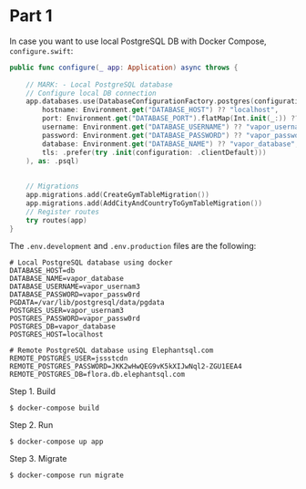 # Part 1

In case you want to use local PostgreSQL DB with Docker Compose, `configure.swift`:

```swift
public func configure(_ app: Application) async throws {
    
    // MARK: - Local PostgreSQL database
    // Configure local DB connection
    app.databases.use(DatabaseConfigurationFactory.postgres(configuration: .init(
        hostname: Environment.get("DATABASE_HOST") ?? "localhost",
        port: Environment.get("DATABASE_PORT").flatMap(Int.init(_:)) ?? SQLPostgresConfiguration.ianaPortNumber,
        username: Environment.get("DATABASE_USERNAME") ?? "vapor_username",
        password: Environment.get("DATABASE_PASSWORD") ?? "vapor_password",
        database: Environment.get("DATABASE_NAME") ?? "vapor_database",
        tls: .prefer(try .init(configuration: .clientDefault)))
    ), as: .psql)
    
    
    // Migrations
    app.migrations.add(CreateGymTableMigration())
    app.migrations.add(AddCityAndCountryToGymTableMigration())
    // Register routes
    try routes(app)
}

```

The `.env.development` and `.env.production` files are the following:

```
# Local PostgreSQL database using docker
DATABASE_HOST=db
DATABASE_NAME=vapor_database
DATABASE_USERNAME=vapor_usernam3
DATABASE_PASSWORD=vapor_passw0rd
PGDATA=/var/lib/postgresql/data/pgdata
POSTGRES_USER=vapor_usernam3
POSTGRES_PASSWORD=vapor_passw0rd
POSTGRES_DB=vapor_database
POSTGRES_HOST=localhost

# Remote PostgreSQL database using Elephantsql.com
REMOTE_POSTGRES_USER=jssstcdn
REMOTE_POSTGRES_PASSWORD=JKK2wHwQEG9vK5kXIJwNql2-ZGU1EEA4
REMOTE_POSTGRES_DB=flora.db.elephantsql.com
```

Step 1. Build

`$ docker-compose build`

Step 2. Run

`$ docker-compose up app`

Step 3. Migrate

`$ docker-compose run migrate`